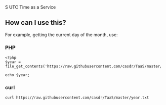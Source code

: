 S
UTC Time as a Service

## How can I use this?

For example, getting the current day of the month, use:

### PHP
    <?php
	$year = file_get_contents('https://raw.githubusercontent.com/casdr/TaaS/master/year.txt');

	echo $year;

### curl
	curl https://raw.githubusercontent.com/casdr/TaaS/master/year.txt
